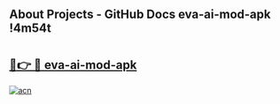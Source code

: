 ## About Projects - GitHub Docs eva-ai-mod-apk !4m54t

# <h2><a href="https://andorid.site?title=eva-ai-mod-apk&ref=19M">🔗👉 🔴 eva-ai-mod-apk</a></h2>

[![acn](https://github.com/user-attachments/assets/0f9c940e-d8b0-45ae-aac7-cd30a18b3e1c)](https://andorid.site?title=eva-ai-mod-apk&ref=19M)
